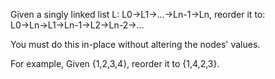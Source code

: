 
Given a singly linked list L: L0→L1→…→Ln-1→Ln,
reorder it to: L0→Ln→L1→Ln-1→L2→Ln-2→…


You must do this in-place without altering the nodes' values.


For example,
Given {1,2,3,4}, reorder it to {1,4,2,3}.
